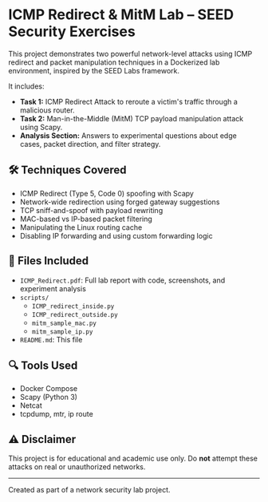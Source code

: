 # ICMP Redirect & MitM Lab – SEED Security Exercises

This project demonstrates two powerful network-level attacks using ICMP redirect and packet manipulation techniques in a Dockerized lab environment, inspired by the SEED Labs framework.

It includes:

- **Task 1:** ICMP Redirect Attack to reroute a victim's traffic through a malicious router.
- **Task 2:** Man-in-the-Middle (MitM) TCP payload manipulation attack using Scapy.
- **Analysis Section:** Answers to experimental questions about edge cases, packet direction, and filter strategy.

## 🛠️ Techniques Covered

- ICMP Redirect (Type 5, Code 0) spoofing with Scapy
- Network-wide redirection using forged gateway suggestions
- TCP sniff-and-spoof with payload rewriting
- MAC-based vs IP-based packet filtering
- Manipulating the Linux routing cache
- Disabling IP forwarding and using custom forwarding logic

## 💾 Files Included

- `ICMP_Redirect.pdf`: Full lab report with code, screenshots, and experiment analysis
- `scripts/`
  - `ICMP_redirect_inside.py`
  - `ICMP_redirect_outside.py`
  - `mitm_sample_mac.py`
  - `mitm_sample_ip.py`
- `README.md`: This file

## 🔍 Tools Used

- Docker Compose
- Scapy (Python 3)
- Netcat
- tcpdump, mtr, ip route

## ⚠️ Disclaimer

This project is for educational and academic use only. Do **not** attempt these attacks on real or unauthorized networks.

---

Created as part of a network security lab project.
